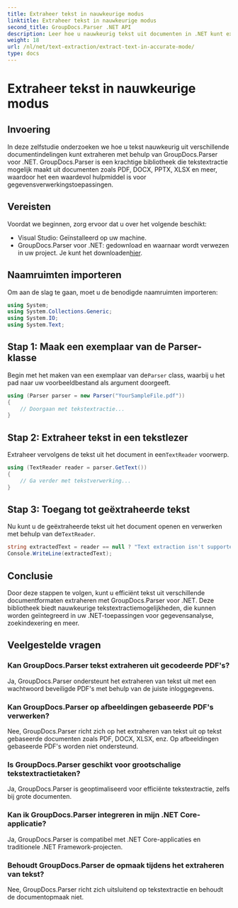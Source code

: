 ```yaml
---
title: Extraheer tekst in nauwkeurige modus
linktitle: Extraheer tekst in nauwkeurige modus
second_title: GroupDocs.Parser .NET API
description: Leer hoe u nauwkeurig tekst uit documenten in .NET kunt extraheren met behulp van GroupDocs.Parser voor naadloze gegevensverwerking.
weight: 18
url: /nl/net/text-extraction/extract-text-in-accurate-mode/
type: docs
---
```

# Extraheer tekst in nauwkeurige modus

## Invoering
In deze zelfstudie onderzoeken we hoe u tekst nauwkeurig uit verschillende documentindelingen kunt extraheren met behulp van GroupDocs.Parser voor .NET. GroupDocs.Parser is een krachtige bibliotheek die tekstextractie mogelijk maakt uit documenten zoals PDF, DOCX, PPTX, XLSX en meer, waardoor het een waardevol hulpmiddel is voor gegevensverwerkingstoepassingen.
## Vereisten
Voordat we beginnen, zorg ervoor dat u over het volgende beschikt:
- Visual Studio: Geïnstalleerd op uw machine.
-  GroupDocs.Parser voor .NET: gedownload en waarnaar wordt verwezen in uw project. Je kunt het downloaden[hier](https://releases.groupdocs.com/parser/net/).

## Naamruimten importeren
Om aan de slag te gaan, moet u de benodigde naamruimten importeren:
```csharp
using System;
using System.Collections.Generic;
using System.IO;
using System.Text;
```
## Stap 1: Maak een exemplaar van de Parser-klasse
 Begin met het maken van een exemplaar van de`Parser` class, waarbij u het pad naar uw voorbeeldbestand als argument doorgeeft.
```csharp
using (Parser parser = new Parser("YourSampleFile.pdf"))
{
    // Doorgaan met tekstextractie...
}
```
## Stap 2: Extraheer tekst in een tekstlezer
 Extraheer vervolgens de tekst uit het document in een`TextReader` voorwerp.
```csharp
using (TextReader reader = parser.GetText())
{
    // Ga verder met tekstverwerking...
}
```
## Stap 3: Toegang tot geëxtraheerde tekst
 Nu kunt u de geëxtraheerde tekst uit het document openen en verwerken met behulp van de`TextReader`.
```csharp
string extractedText = reader == null ? "Text extraction isn't supported" : reader.ReadToEnd();
Console.WriteLine(extractedText);
```

## Conclusie
Door deze stappen te volgen, kunt u efficiënt tekst uit verschillende documentformaten extraheren met GroupDocs.Parser voor .NET. Deze bibliotheek biedt nauwkeurige tekstextractiemogelijkheden, die kunnen worden geïntegreerd in uw .NET-toepassingen voor gegevensanalyse, zoekindexering en meer.

## Veelgestelde vragen
### Kan GroupDocs.Parser tekst extraheren uit gecodeerde PDF's?
Ja, GroupDocs.Parser ondersteunt het extraheren van tekst uit met een wachtwoord beveiligde PDF's met behulp van de juiste inloggegevens.
### Kan GroupDocs.Parser op afbeeldingen gebaseerde PDF's verwerken?
Nee, GroupDocs.Parser richt zich op het extraheren van tekst uit op tekst gebaseerde documenten zoals PDF, DOCX, XLSX, enz. Op afbeeldingen gebaseerde PDF's worden niet ondersteund.
### Is GroupDocs.Parser geschikt voor grootschalige tekstextractietaken?
Ja, GroupDocs.Parser is geoptimaliseerd voor efficiënte tekstextractie, zelfs bij grote documenten.
### Kan ik GroupDocs.Parser integreren in mijn .NET Core-applicatie?
Ja, GroupDocs.Parser is compatibel met .NET Core-applicaties en traditionele .NET Framework-projecten.
### Behoudt GroupDocs.Parser de opmaak tijdens het extraheren van tekst?
Nee, GroupDocs.Parser richt zich uitsluitend op tekstextractie en behoudt de documentopmaak niet.